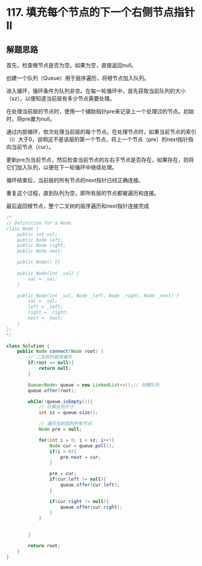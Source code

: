 # 117. 填充每个节点的下一个右侧节点指针 II


## 解题思路

首先，检查根节点是否为空。如果为空，直接返回null。

创建一个队列（Queue）用于层序遍历，将根节点加入队列。

进入循环，循环条件为队列非空。在每一轮循环中，首先获取当前队列的大小（sz），以便知道当前层有多少节点需要处理。

在处理当前层的节点时，使用一个辅助指针pre来记录上一个处理过的节点。初始时，将pre置为null。

通过内部循环，依次处理当前层的每个节点。在处理节点时，如果当前节点的索引（i）大于0，说明这不是该层的第一个节点，将上一个节点（pre）的next指针指向当前节点（cur）。

更新pre为当前节点，然后检查当前节点的左右子节点是否存在，如果存在，则将它们加入队列，以便在下一轮循环中继续处理。

循环结束后，当前层的所有节点的next指针已经正确连接。

重复这个过程，直到队列为空，即所有层的节点都被遍历和连接。

最后返回根节点，整个二叉树的层序遍历和next指针连接完成

```java
/*
// Definition for a Node.
class Node {
    public int val;
    public Node left;
    public Node right;
    public Node next;

    public Node() {}
    
    public Node(int _val) {
        val = _val;
    }

    public Node(int _val, Node _left, Node _right, Node _next) {
        val = _val;
        left = _left;
        right = _right;
        next = _next;
    }
};
*/

class Solution {
    public Node connect(Node root) {
        // 二叉树的层序遍历
        if(root == null){
            return null;
        }

        Queue<Node> queue = new LinkedList<>();// 创建队列
        queue.offer(root);

        while(!queue.isEmpty()){
            // 计算队列尺寸
            int sz = queue.size();

            // 遍历当前层的所有节点
            Node pre = null;

            for(int i = 0; i < sz; i++){
                Node cur = queue.poll();
                if(i > 0){
                    pre.next = cur;
                }

                pre = cur;
                if(cur.left != null){
                    queue.offer(cur.left);
                }

                if(cur.right != null){
                    queue.offer(cur.right);
                }
            }

           
        }

        return root;
    }
}

```